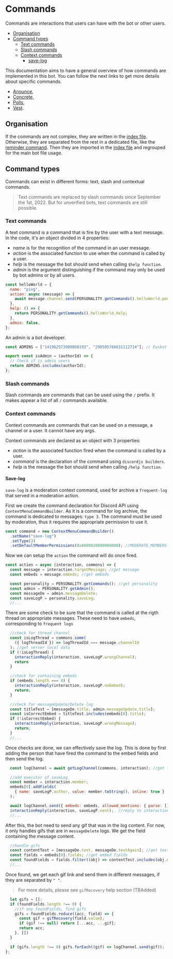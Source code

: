 # Commands

Commands are interactions that users can have with the bot or other users.

- [Organisation](#organisation)
- [Command types](#commandtypes)
  - [Text commands](#textcommands)
  - [Slash commands](#slashcommands)
  - [Context commands](#contextcommands)
    - [save-log](#save-log)

This documentation aims to have a general overview of how commands are implemented in this bot.
You can follow the next links to get more details about specific commands.
- [Anounce](./announce.md),
- [Concrete](./concrete.md),
- [Polls](./polls.md),
- [Vest](./vest.md).

## Organisation

If the commands are not complex, they are written in the [index file](../src/commands/index.js). Otherwise, they are
separated from the rest in a dedicated file, like the [reminder command](../src/commands/reminder.js). Then they are
imported in the [index file](./src/commands/index.js) and regrouped for the main bot file usage.

## Command types

Commands can exist in different forms: text, slash and contextual commands.

> Text commands are replaced by slash commands since September the 1st, 2022. But for unverified bots,
> text commands are still possible.

### Text commands

A text command is a command that is fire by the user with a text message. In the code, it's an object divided in 4
properties:

- _name_ is for the recognition of the command in an user message.
- _action_ is the associated function to use when the command is called by a user.
- _help_ is the message the bot should send when calling `$help function`.
- _admin_ is the argument distinguishing if the command may only be used by bot admins or by all users.

```javascript
const helloWorld = {
  name: "ping",
  action: async (message) => {
    await message.channel.send(PERSONALITY.getCommands().helloWorld.pong);
  },
  help: () => {
    return PERSONALITY.getCommands().helloWorld.help;
  },
  admin: false,
};
```

An admin is a bot developer.

```javascript
const ADMINS = ["141962573900808193", "290505766631112714"]; // Ewibot Admins' Ids

export const isAdmin = (authorId) => {
  // Check if is admin users
  return ADMINS.includes(authorId);
};
```

### Slash commands

Slash commands are commands that can be used using the `/` prefix. It makes appear a list of all
`/` commands available. 

### Context commands

Context commands are commands that can be used on a message, a channel or a user. It cannot have
any args. 

Context commands are declared as an object with 3 properties:

- _action_ is the associated function fired when the command is called by a user.
- _command_ is the declaration of the command using `discordjs builders`.
- _help_ is the message the bot should send when calling `/help function`.

#### Save-log

`save-log` is a moderation context command, used for archive a `frequent-log` that served in a 
moderation action.

First we create the command declaration for Discord API using `ContextMenuCommandBuilder`. As it is a command for log archive, the command is 
dedicated to messages: `type 3`. The command must be used by moderation, thus it
requires the appropriate permission to use it.

```javascript
const command = new ContextMenuCommandBuilder()
  .setName("save-log")
  .setType(3)
  .setDefaultMemberPermissions(0x0000010000000000); //MODERATE_MEMBERS bitwise
```

Now we can setup the `action` the command will do once fired. 

```javascript
const action = async (interaction, commons) => {
  const message = interaction.targetMessage; //get message
  const embeds = message.embeds; //get embeds

  const personality = PERSONALITY.getCommands(); //get personality
  const admin = PERSONALITY.getAdmin();
  const messageDe = admin.messageDelete;
  const saveLogP = personality.saveLog;
  //...
```

There are some check to be sure that the command is called at the rigth thread on appropriate 
messages. These need to have `embeds`, corresponding to `frequent logs`

```javascript
  //check for thread channel
  const isLogThread = commons.some(
    ({ logThreadId }) => logThreadId === message.channelId
  ); //get server local data
  if (!isLogThread) {
    interactionReply(interaction, saveLogP.wrongChannel);
    return
  }

  //check for containing embeds
  if (embeds.length === 0) {
    interactionReply(interaction, saveLogP.noEmbed);
    return;
  }

  //check for messageUpdate/Delete log
  const titleTest = [messageDe.title, admin.messageUpdate.title];
  const isCorrectEmbed = titleTest.includes(embeds[0].title);
  if (!isCorrectEmbed) {
    interactionReply(interaction, saveLogP.wrongMessage);
    return;
  }
  //...
```

Once checks are done, we can effectively save the log. This is done by first adding
the person that have fired the command to the embed fields and then send the log.

```javascript
  const logChannel = await getLogChannel(commons, interaction); //get logChannel

  //add executor of saveLog
  const member = interaction.member;
  embeds[0].addFields(
    { name: saveLogP.author, value: member.toString(), inline: true }
  );

  await logChannel.send({ embeds: embeds, allowed_mentions: { parse: [] } }); //Send log
  interactionReply(interaction, saveLogP.sent);  //reply to interaction
  //...
```

After this, the bot need to send any gif that was in the log content. For now, it only 
handles gifs that are in `messageDelete` logs. 
We get the field containing the message content.

```javascript
  //handle gifs
  const contentTest = [messageDe.text, messageDe.textAgain]; //get text field names
  const fields = embeds[0].fields; //get embed fields
  const foundFields = fields.filter((obj) => contentTest.includes(obj.name)); //get corresponding fields
  //...
```

Once found, we get each gif link and send them in different messages, if they are separated
by `" "`. 
> For more details, please see `gifRecovery` help section (TBAdded)

```javascript
  let gifs = [];
  if (foundFields.length !== 0) {
    //if any foundFields, find gifs
    gifs = foundFields.reduce((acc, field) => {
      const gif = gifRecovery(field.value);
      if (gif !== null) return [...acc, ...gif];
      return acc;
    }, [])
  }

  if (gifs.length !== 0) gifs.forEach((gif) => logChannel.send(gif));
};
```
